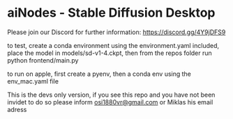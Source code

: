 # aiNodes - Stable Diffusion Desktop

Please join our Discord for further information: https://discord.gg/4Y9jDFS9

to test, create a conda environment using the environment.yaml included, place the model in models/sd-v1-4.ckpt, then from the repos folder run python frontend/main.py

to run on apple, first create a pyenv, then a conda env using the env_mac.yaml file

This is the devs only version, if you see this repo and you have not been invidet to do so please inform 
osi1880vr@gmail.com
or
Miklas his email adress
